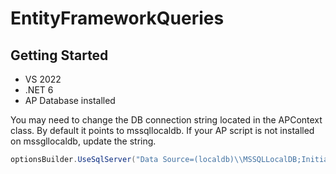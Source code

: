 # EntityFrameworkQueries

## Getting Started
- VS 2022
- .NET 6
- AP Database installed

You may need to change the DB connection string located in the APContext class.
By default it points to mssqllocaldb. If your AP script is not installed on mssgllocaldb, update the string.
```csharp
optionsBuilder.UseSqlServer("Data Source=(localdb)\\MSSQLLocalDB;Initial Catalog=AP");
```
